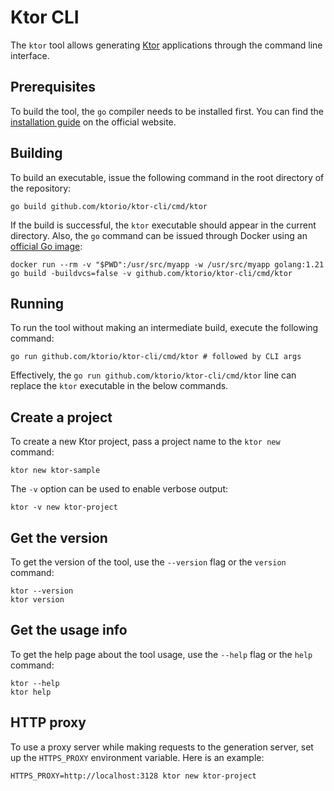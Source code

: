 # Ktor CLI
The `ktor` tool allows generating [Ktor](https://ktor.io/) applications through the command line interface.

## Prerequisites
To build the tool, the `go` compiler needs to be installed first. You can find the [installation guide](https://go.dev/doc/install) on the official website.


## Building
To build an executable, issue the following command in the root directory of the repository:
```shell
go build github.com/ktorio/ktor-cli/cmd/ktor
```

If the build is successful, the `ktor` executable should appear in the current directory.
Also, the `go` command can be issued through Docker using an [official Go image](https://hub.docker.com/_/golang):
```shell
docker run --rm -v "$PWD":/usr/src/myapp -w /usr/src/myapp golang:1.21 go build -buildvcs=false -v github.com/ktorio/ktor-cli/cmd/ktor
```

## Running
To run the tool without making an intermediate build, execute the following command:
```shell
go run github.com/ktorio/ktor-cli/cmd/ktor # followed by CLI args
```

Effectively, the `go run github.com/ktorio/ktor-cli/cmd/ktor` line can replace the `ktor` executable in the below commands.


## Create a project

To create a new Ktor project, pass a project name to the `ktor new` command:

```
ktor new ktor-sample
```

The `-v` option can be used to enable verbose output:
```shell
ktor -v new ktor-project
```

## Get the version

To get the version of the tool, use the `--version` flag or the `version` command:
```shell
ktor --version
ktor version
```

## Get the usage info

To get the help page about the tool usage, use the `--help` flag or the `help` command:
```shell
ktor --help
ktor help
```

## HTTP proxy

To use a proxy server while making requests to the generation server, set up the `HTTPS_PROXY` environment variable. Here is an example:
```shell
HTTPS_PROXY=http://localhost:3128 ktor new ktor-project
```